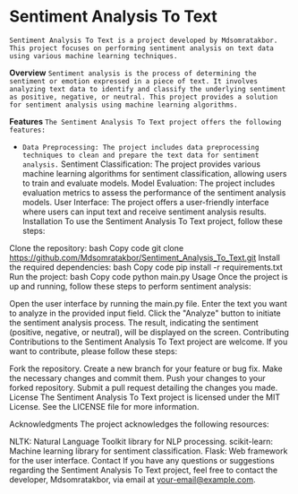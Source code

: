 # Sentiment Analysis To Text
`Sentiment Analysis To Text is a project developed by Mdsomratakbor. This project focuses on performing sentiment analysis on text data using various machine learning techniques.`

**Overview**
`Sentiment analysis is the process of determining the sentiment or emotion expressed in a piece of text. It involves analyzing text data to identify and classify the underlying sentiment as positive, negative, or neutral. This project provides a solution for sentiment analysis using machine learning algorithms.`

**Features**
`The Sentiment Analysis To Text project offers the following features:`

- `Data Preprocessing: The project includes data preprocessing techniques to clean and prepare the text data for sentiment analysis.`
Sentiment Classification: The project provides various machine learning algorithms for sentiment classification, allowing users to train and evaluate models.
Model Evaluation: The project includes evaluation metrics to assess the performance of the sentiment analysis models.
User Interface: The project offers a user-friendly interface where users can input text and receive sentiment analysis results.
Installation
To use the Sentiment Analysis To Text project, follow these steps:

Clone the repository:
bash
Copy code
git clone https://github.com/Mdsomratakbor/Sentiment_Analysis_To_Text.git
Install the required dependencies:
bash
Copy code
pip install -r requirements.txt
Run the project:
bash
Copy code
python main.py
Usage
Once the project is up and running, follow these steps to perform sentiment analysis:

Open the user interface by running the main.py file.
Enter the text you want to analyze in the provided input field.
Click the "Analyze" button to initiate the sentiment analysis process.
The result, indicating the sentiment (positive, negative, or neutral), will be displayed on the screen.
Contributing
Contributions to the Sentiment Analysis To Text project are welcome. If you want to contribute, please follow these steps:

Fork the repository.
Create a new branch for your feature or bug fix.
Make the necessary changes and commit them.
Push your changes to your forked repository.
Submit a pull request detailing the changes you made.
License
The Sentiment Analysis To Text project is licensed under the MIT License. See the LICENSE file for more information.

Acknowledgments
The project acknowledges the following resources:

NLTK: Natural Language Toolkit library for NLP processing.
scikit-learn: Machine learning library for sentiment classification.
Flask: Web framework for the user interface.
Contact
If you have any questions or suggestions regarding the Sentiment Analysis To Text project, feel free to contact the developer, Mdsomratakbor, via email at your-email@example.com.
